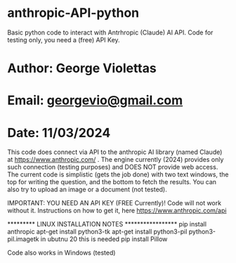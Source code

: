 # anthropic-API-python
Basic python code to interact with Antrhropic (Claude) AI API. Code for testing only, you need a (free) API Key.

# Author: George Violettas
# Email: georgevio@gmail.com
# Date: 11/03/2024

This code does connect via API to the anthropic AI library (named Claude) at https://www.anthropic.com/ . The engine currently (2024) provides only such connection (testing purposes) and DOES NOT provide web access. The current code is simplistic (gets the job done) with two text windows, the top for writing the question, and the bottom to fetch the results. You can also try to upload an image or a document (not tested).

IMPORTANT: YOU NEED AN API KEY (FREE Currently)! Code will not work without it. Instructions on how to get it, here https://www.anthropic.com/api

 ********* LINUX INSTALLATION NOTES *****************
pip install anthropic
apt-get install python3-tk
apt-get install python3-pil python3-pil.imagetk
in ubutnu 20 this is needed pip install Pillow

Code also works in Windows (tested)
